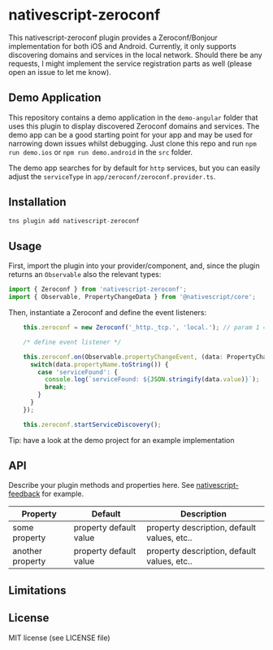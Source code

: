 # nativescript-zeroconf

This nativescript-zeroconf plugin provides a Zeroconf/Bonjour implementation for both iOS and Android. Currently, it only supports discovering domains and services in the local network. Should there be any requests, I might implement the service registration parts as well (please open an issue to let me know).

## Demo Application

This repository contains a demo application in the `demo-angular` folder that uses this plugin to display discovered Zeroconf domains and services. The demo app can be a good starting point for your app and may be used for narrowing down issues whilst debugging. Just clone this repo and run `npm run demo.ios` or `npm run demo.android` in the `src` folder.

The demo app searches for by default for `http` services, but you can easily adjust the `serviceType` in `app/zeroconf/zeroconf.provider.ts`.


## Installation

```javascript
tns plugin add nativescript-zeroconf
```

## Usage 

First, import the plugin into your provider/component, and, since the plugin returns an `Observable` also the relevant types:

```javascript
import { Zeroconf } from 'nativescript-zeroconf';
import { Observable, PropertyChangeData } from '@nativescript/core';
```

Then, instantiate a Zeroconf and define the event listeners:

```javascript
    this.zeroconf = new Zeroconf('_http._tcp.', 'local.'); // param 1 = service type, param 2 = domain

    /* define event listener */

    this.zeroconf.on(Observable.propertyChangeEvent, (data: PropertyChangeData) => {
      switch(data.propertyName.toString()) {
        case 'serviceFound': {
          console.log(`serviceFound: ${JSON.stringify(data.value)}`);
          break;
        }
      }
    });

    this.zeroconf.startServiceDiscovery();
```

Tip: have a look at the demo project for an example implementation

## API

Describe your plugin methods and properties here. See [nativescript-feedback](https://github.com/EddyVerbruggen/nativescript-feedback) for example.

| Property | Default | Description |
| --- | --- | --- |
| some property | property default value | property description, default values, etc.. |
| another property | property default value | property description, default values, etc.. |

## Limitations

## License

MIT license (see LICENSE file)
